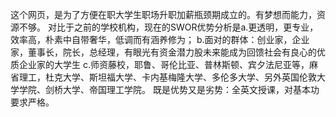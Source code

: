 这个网页，是为了方便在职大学生职场升职加薪瓶颈期成立的。有梦想而能力，资源不够。
对比于之前的学校机构，现在的SWOR优势分析是a.更透明，更专业，效率高，朴素中自带奢华，低调而有涵养修为；
                                      b.面对的群体：创业家，企业家，董事长，院长，总经理，有眼光有资金潜力股未来能成为回馈社会有良心的优质企业家的大学生
                                      c.师资藤校，耶鲁、哥伦比亚、普林斯顿、宾夕法尼亚等，麻省理工，杜克大学、斯坦福大学、卡内基梅隆大学、多伦多大学、另外英国伦敦大学学院、剑桥大学、帝国理工学院。
                             既是优势又是劣势：全英文授课，对基本功要求严格。
                                        
